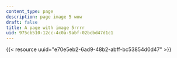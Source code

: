 ```yaml
---
content_type: page
description: page image 5 wow
draft: false
title: A page with image 5rrrr
uid: 975cb510-12cc-4c0a-9abf-02bcbd47d1c1
---
```

{{< resource uuid="e70e5eb2-6ad9-48b2-abff-bc53854d0d47" >}}